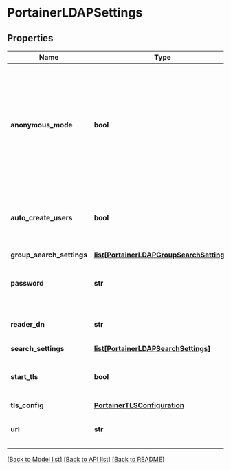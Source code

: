 # PortainerLDAPSettings

## Properties
Name | Type | Description | Notes
------------ | ------------- | ------------- | -------------
**anonymous_mode** | **bool** | Enable this option if the server is configured for Anonymous access. When enabled, ReaderDN and Password will not be used | [optional] 
**auto_create_users** | **bool** | Automatically provision users and assign them to matching LDAP group names | [optional] 
**group_search_settings** | [**list[PortainerLDAPGroupSearchSettings]**](PortainerLDAPGroupSearchSettings.md) |  | [optional] 
**password** | **str** | Password of the account that will be used to search users | [optional] 
**reader_dn** | **str** | Account that will be used to search for users | [optional] 
**search_settings** | [**list[PortainerLDAPSearchSettings]**](PortainerLDAPSearchSettings.md) |  | [optional] 
**start_tls** | **bool** | Whether LDAP connection should use StartTLS | [optional] 
**tls_config** | [**PortainerTLSConfiguration**](PortainerTLSConfiguration.md) |  | [optional] 
**url** | **str** | URL or IP address of the LDAP server | [optional] 

[[Back to Model list]](../README.md#documentation-for-models) [[Back to API list]](../README.md#documentation-for-api-endpoints) [[Back to README]](../README.md)


